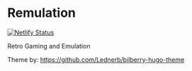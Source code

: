 # Remulation
[![Netlify Status](https://api.netlify.com/api/v1/badges/50c9ce01-09c4-470c-b8d1-6cfa96901640/deploy-status)](https://app.netlify.com/projects/remulation/deploys)

Retro Gaming and Emulation

Theme by: 
https://github.com/Lednerb/bilberry-hugo-theme